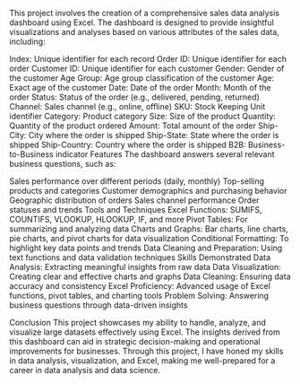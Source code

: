 This project involves the creation of a comprehensive sales data analysis dashboard using Excel. The dashboard is designed to provide insightful visualizations and analyses based on various attributes of the sales data, including:

Index: Unique identifier for each record
Order ID: Unique identifier for each order
Customer ID: Unique identifier for each customer
Gender: Gender of the customer
Age Group: Age group classification of the customer
Age: Exact age of the customer
Date: Date of the order
Month: Month of the order
Status: Status of the order (e.g., delivered, pending, returned)
Channel: Sales channel (e.g., online, offline)
SKU: Stock Keeping Unit identifier
Category: Product category
Size: Size of the product
Quantity: Quantity of the product ordered
Amount: Total amount of the order
Ship-City: City where the order is shipped
Ship-State: State where the order is shipped
Ship-Country: Country where the order is shipped
B2B: Business-to-Business indicator
Features
The dashboard answers several relevant business questions, such as:

Sales performance over different periods (daily, monthly)
Top-selling products and categories
Customer demographics and purchasing behavior
Geographic distribution of orders
Sales channel performance
Order statuses and trends
Tools and Techniques
Excel Functions: SUMIFS, COUNTIFS, VLOOKUP, HLOOKUP, IF, and more
Pivot Tables: For summarizing and analyzing data
Charts and Graphs: Bar charts, line charts, pie charts, and pivot charts for data visualization
Conditional Formatting: To highlight key data points and trends
Data Cleaning and Preparation: Using text functions and data validation techniques
Skills Demonstrated
Data Analysis: Extracting meaningful insights from raw data
Data Visualization: Creating clear and effective charts and graphs
Data Cleaning: Ensuring data accuracy and consistency
Excel Proficiency: Advanced usage of Excel functions, pivot tables, and charting tools
Problem Solving: Answering business questions through data-driven insights

Conclusion
This project showcases my ability to handle, analyze, and visualize large datasets effectively using Excel. The insights derived from this dashboard can aid in strategic decision-making and operational improvements for businesses. Through this project, I have honed my skills in data analysis, visualization, and Excel, making me well-prepared for a career in data analysis and data science.
